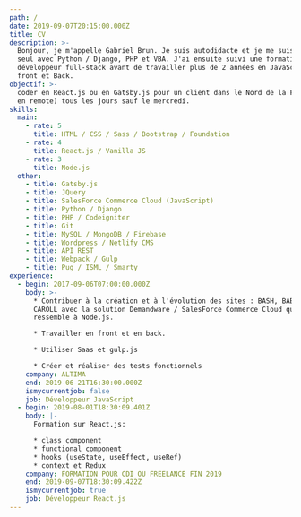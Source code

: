 ```yaml
---
path: /
date: 2019-09-07T20:15:00.000Z
title: CV
description: >-
  Bonjour, je m'appelle Gabriel Brun. Je suis autodidacte et je me suis initié
  seul avec Python / Django, PHP et VBA. J'ai ensuite suivi une formation de
  développeur full-stack avant de travailler plus de 2 années en JavaScript
  front et Back.
objectif: >-
  coder en React.js ou en Gatsby.js pour un client dans le Nord de la France (ou
  en remote) tous les jours sauf le mercredi.
skills:
  main:
    - rate: 5
      title: HTML / CSS / Sass / Bootstrap / Foundation
    - rate: 4
      title: React.js / Vanilla JS
    - rate: 3
      title: Node.js
  other:
    - title: Gatsby.js
    - title: JQuery
    - title: SalesForce Commerce Cloud (JavaScript)
    - title: Python / Django
    - title: PHP / Codeigniter
    - title: Git
    - title: MySQL / MongoDB / Firebase
    - title: Wordpress / Netlify CMS
    - title: API REST
    - title: Webpack / Gulp
    - title: Pug / ISML / Smarty
experience:
  - begin: 2017-09-06T07:00:00.000Z
    body: >-
      * Contribuer à la création et à l'évolution des sites : BASH, BABYLISS et
      CAROLL avec la solution Demandware / SalesForce Commerce Cloud qui
      ressemble à Node.js.

      * Travailler en front et en back.

      * Utiliser Saas et gulp.js

      * Créer et réaliser des tests fonctionnels
    company: ALTIMA
    end: 2019-06-21T16:30:00.000Z
    ismycurrentjob: false
    job: Développeur JavaScript
  - begin: 2019-08-01T18:30:09.401Z
    body: |-
      Formation sur React.js:

      * class component
      * functional component
      * hooks (useState, useEffect, useRef)
      * context et Redux
    company: FORMATION POUR CDI OU FREELANCE FIN 2019
    end: 2019-09-07T18:30:09.422Z
    ismycurrentjob: true
    job: Développeur React.js
---
```


